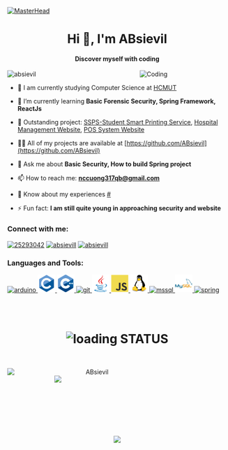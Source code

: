 [![MasterHead](https://firebasestorage.googleapis.com/v0/b/flexi-coding.appspot.com/o/dempgi7-520f8d5f-63d4-4453-8822-dbc149ae27f8.gif?alt=media&token=91c0c7b2-93c3-4029-b011-1a8703c5730d)](https://rishavchanda.io)
<h1 align="center">Hi 👋, I'm ABsievil</h1>
<h4 align="center">Discover myself with coding</h4>
<img align="right" alt="Coding" width="200" src="https://media.tenor.com/y2JXkY1pXkwAAAAM/cat-computer.gif">

<p align="left"> <img src="https://komarev.com/ghpvc/?username=absievil&label=Profile%20views&color=0e75b6&style=flat" alt="absievil" /> </p>

- 🔭 I am currently studying Computer Science at [HCMUT](https://hcmut.edu.vn/)

- 🌱 I’m currently learning **Basic Forensic Security, Spring Framework, ReactJs**

- 📖 Outstanding project: [SSPS-Student Smart Printing Service](https://hcmut-spss.azurewebsites.net), [Hospital Management Website](https://ngoc-chau-hospital.azurewebsites.net), [POS System Website](https://github.com/ABsievil/POS_System) 

- 👨‍💻 All of my projects are available at [https://github.com/ABsievil](https://github.com/ABsievil)

- 💬 Ask me about **Basic Security, How to build Spring project**

- 📫 How to reach me: **nccuong317qb@gmail.com**

- 📄 Know about my experiences [#](#)

- ⚡ Fun fact: **I am still quite young in approaching security and website**

<h3 align="left">Connect with me:</h3>
<p align="left">
<a href="https://stackoverflow.com/users/25293042" target="blank"><img align="center" src="https://raw.githubusercontent.com/rahuldkjain/github-profile-readme-generator/master/src/images/icons/Social/stack-overflow.svg" alt="25293042" height="30" width="40" /></a>
<a href="https://fb.com/absievill" target="blank"><img align="center" src="https://raw.githubusercontent.com/rahuldkjain/github-profile-readme-generator/master/src/images/icons/Social/facebook.svg" alt="absievill" height="30" width="40" /></a>
<a href="https://play.picoctf.org/users/absievil1905" target="blank"><img align="center" src="https://picoctf.org/img/logos/picoctf-logo-horizontal-white.svg" alt="absievill" height="90" width="100" /></a>
</p>

<h3 align="left">Languages and Tools:</h3>
<p align="left"> <a href="https://www.arduino.cc/" target="_blank" rel="noreferrer"> <img src="https://cdn.worldvectorlogo.com/logos/arduino-1.svg" alt="arduino" width="40" height="40"/> </a> <a href="https://www.cprogramming.com/" target="_blank" rel="noreferrer"> <img src="https://raw.githubusercontent.com/devicons/devicon/master/icons/c/c-original.svg" alt="c" width="40" height="40"/> </a> <a href="https://www.w3schools.com/cpp/" target="_blank" rel="noreferrer"> <img src="https://raw.githubusercontent.com/devicons/devicon/master/icons/cplusplus/cplusplus-original.svg" alt="cplusplus" width="40" height="40"/> </a> <a href="https://git-scm.com/" target="_blank" rel="noreferrer"> <img src="https://www.vectorlogo.zone/logos/git-scm/git-scm-icon.svg" alt="git" width="40" height="40"/> </a> <a href="https://www.java.com" target="_blank" rel="noreferrer"> <img src="https://raw.githubusercontent.com/devicons/devicon/master/icons/java/java-original.svg" alt="java" width="40" height="40"/> </a> <a href="https://developer.mozilla.org/en-US/docs/Web/JavaScript" target="_blank" rel="noreferrer"> <img src="https://raw.githubusercontent.com/devicons/devicon/master/icons/javascript/javascript-original.svg" alt="javascript" width="40" height="40"/> </a> <a href="https://www.linux.org/" target="_blank" rel="noreferrer"> <img src="https://raw.githubusercontent.com/devicons/devicon/master/icons/linux/linux-original.svg" alt="linux" width="40" height="40"/> </a> <a href="https://www.microsoft.com/en-us/sql-server" target="_blank" rel="noreferrer"> <img src="https://www.svgrepo.com/show/303229/microsoft-sql-server-logo.svg" alt="mssql" width="40" height="40"/> </a> <a href="https://www.mysql.com/" target="_blank" rel="noreferrer"> <img src="https://raw.githubusercontent.com/devicons/devicon/master/icons/mysql/mysql-original-wordmark.svg" alt="mysql" width="40" height="40"/> </a> <a href="https://spring.io/" target="_blank" rel="noreferrer"> <img src="https://www.vectorlogo.zone/logos/springio/springio-icon.svg" alt="spring" width="40" height="40"/> </a> </p>

<br> <br>
<h1 align="center"> <img width="35" margin-top: -500px; src="https://img.icons8.com/color/48/loading.png" alt="loading"/> STATUS</h1>
<br>
<p align=center>
  <div align=center>
    <a href="https://github.com/ABsievil" title="Go to Source">
      <img align="left" width=396 src="https://github-readme-streak-stats.herokuapp.com/?user=ABsievil&theme=react&border=61dafb&hide_border=true" alt="ABsievil" />
    </a>
    <a href="https://github.com/ABsievil" title="Go to Source">
      <img align="right" width=396 src="https://github-readme-stats.vercel.app/api?username=ABsievil&show_icons=true&theme=react&border_color=61dafb&hide_border=true" />
    </a>
  </div>
  <br><br><br><br><br><br><br><br><br>
  <div align=center>
    <a href="https://github.com/ABsievil">
      <img width=325 align="center" src="https://github-readme-stats.vercel.app/api/top-langs/?username=ABsievil&hide=c%23,powershell,Mathematica,Ruby,Objective-C,Objective-C%2b%2b,Cuda&title_color=61dafb&text_color=ffffff&icon_color=61dafb&bg_color=20232a&langs_count=8&layout=compact&border_color=61dafb&hide_border=true" />
    </a>
  </div>
  <br>
</p>
